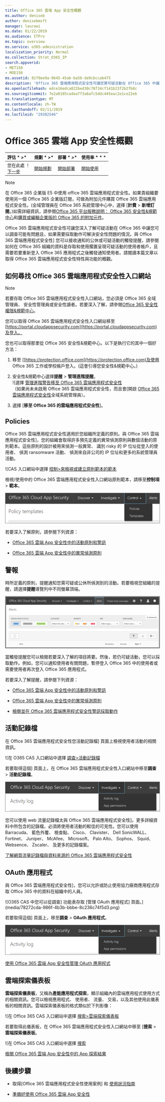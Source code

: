 ```yaml
---
title: Office 365 雲端 App 安全性概觀
ms.author: deniseb
author: denisebmsft
manager: laurawi
ms.date: 01/22/2019
ms.audience: ITPro
ms.topic: overview
ms.service: o365-administration
localization_priority: Normal
ms.collection: Strat_O365_IP
search.appverid:
- MET150
- MOE150
ms.assetid: 81f0ee9a-9645-45ab-ba56-de9cbccab475
description: 'Office 365 雲端應用程式安全性可讓您算可疑活動在 Office 365 中讓您可以調查可能有問題且，如果需要採取動作可解決安全性問題的情況。 '
ms.openlocfilehash: edce16edca822bed30c78f34cf141b23f2b2fb8c
ms.sourcegitcommit: 7e2a0185cadea7f3a6afc5ddc445eac2e1ce22eb
ms.translationtype: MT
ms.contentlocale: zh-TW
ms.lasthandoff: 02/11/2019
ms.locfileid: "29382546"
---
```

# <a name="overview-of-office-365-cloud-app-security"></a>Office 365 雲端 App 安全性概觀
  
|評估 * *\>**|規劃 * *\>**|部署 * *\>**|使用率 * * *|
|:-----|:-----|:-----|:-----|
|您在此處 ！  <br/> [下一步](get-ready-for-office-365-cas.md) <br/> |[開始規劃](get-ready-for-office-365-cas.md) <br/> |[開始部署](turn-on-office-365-cas.md) <br/> |[開始使用](utilization-activities-for-ocas.md) <br/> |
   
> [!NOTE]
> 在 Office 365 企業版 E5 中使用 office 365 雲端應用程式安全性。如果貴組織要使用另一個 Office 365 企業版訂閱，可做為附加元件購買 Office 365 雲端應用程式安全性。(全域管理員在 Office 365 系統管理中心中，選擇 [**計費** \> **新增訂閱**。)如需詳細資訊，請參閱[Office 365 平台服務說明： Office 365 安全性&amp;規範中心](https://docs.microsoft.com/office365/servicedescriptions/office-365-platform-service-description/office-365-securitycompliance-center)和[購買或編輯企業版的 Office 365 的附加元件](https://docs.microsoft.com/office365/admin/subscriptions-and-billing/buy-or-edit-an-add-on)。 
  
Office 365 雲端應用程式安全性可讓您深入了解可疑活動在 Office 365 中讓您可以調查可能有問題且，如果需要採取動作可解決安全性問題的情況。與 Office 365 雲端應用程式安全性] 您可以接收通知的公休或可疑活動的觸發提醒，請參閱如何在 Office 365 組織的資料是存取和使用擱置呈現可疑活動的使用者帳戶，且需要若要重新登入 Office 365 應用程式之後觸發通知使用者。請閱讀本篇文章以取得 Office 365 雲端應用程式安全性特性與功能的概觀。
  
    
## <a name="how-to-find-the-office-365-cloud-app-security-portal"></a>如何尋找 Office 365 雲端應用程式安全性入口網站

> [!NOTE]
> 若要存取 Office 365 雲端應用程式安全性入口網站，您必須是 Office 365 全域管理員、 安全性管理員或安全性讀者。若要深入了解，請參閱[Office 365 安全性權限&amp;規範中心](permissions-in-the-security-and-compliance-center.md)。 
  
您可以取得 Office 365 雲端應用程式安全性入口網站移至[https://portal.cloudappsecurity.com](https://portal.cloudappsecurity.com)及登入。 

您也可以取得那里從 Office 365 安全性&amp;規範中心。以下是執行它的其中一個好方法：
  
1. 移至 [[https://protection.office.com](https://protection.office.com)及使用 Office 365 工作或學校帳戶登入。(這會引導您安全性&amp;規範中心。)
    
2. 安全性&amp;規範中心選擇**提醒** \> **管理進階提醒**。 <br/>![選擇 [管理進階警告移至 Office 365 雲端應用程式安全性](media/958632d4-03e3-4ade-8e22-d5509db6fca7.png)<br/>（如果尚未未啟用 Office 365 雲端應用程式安全性，而且會[開啟 [Office 365 雲端應用程式安全性](turn-on-office-365-cas.md)全域系統管理員）。
    
3. 選擇 [**移至 Office 365 的雲端應用程式安全性**]。 
    
## <a name="policies"></a>Policies

Office 365 雲端應用程式安全性適用於您組織所定義的原則。與 Office 365 雲端應用程式安全性]，您的組織會取得許多預先定義的異常偵測原則與數個活動的原則範本。這些原則的設計被用來偵測一般異常、 識別 risky 的 IP 位址從登入的使用者、 偵測 ransomware 活動、 偵測來自非公司的 IP 位址和更多的系統管理員活動。
  
![CAS 入口網站中選擇 [控制\>來檢視或建立原則範本的範本](media/88f615b4-aa8a-480c-b239-323dfcd628e1.png)
  
檢視/使用中的 Office 365 雲端應用程式安全性入口網站原則範本，請移至**控制項** \> **範本**。 
  
![在 O365 CAS 入口網站中選擇控制項](media/287c2ea9-5172-4697-8e0e-b9ab654105bc.png)
  
若要深入了解原則，請參閱下列資源：
  
- [Office 365 雲端 App 安全性中的活動原則和警訊](activity-policies-and-alerts.md)
    
- [Office 365 雲端 App 安全性中的異常偵測原則](anomaly-detection-policies-in-ocas.md)
    
## <a name="alerts"></a>警報

時所定義的原則，提醒通知您需可疑或公休所偵測到的活動。若要檢視您組織的提醒，請選擇**提醒**導覽列中不同螢幕頂端。 
  
![在 [提醒] 頁面中，您可以看到所觸發的警告與採取任何動作。](media/3b53d4c9-4b13-435d-8547-8c0f9ae6b914.png)
  
當觸發提醒您可以檢閱若要深入了解的項目將要。然後，若仍可疑活動，您可以採取動作。例如，您可以通知使用者有關問題，暫停登入 Office 365 中的使用者或需要使用者再次登入 Office 365 應用程式。
  
若要深入了解提醒，請參閱下列資源：
  
- [Office 365 雲端 App 安全性中的活動原則和警訊](activity-policies-and-alerts.md)
    
- [Office 365 雲端 App 安全性中的異常偵測原則](anomaly-detection-policies-in-ocas.md)
    
- [檢閱並在 Office 365 雲端應用程式安全性警訊採取動作](review-office-365-cas-alerts.md)
    
## <a name="activity-logs"></a>活動記錄檔

在 Office 365 雲端應用程式安全性您活動記錄檔] 頁面上檢視使用者活動的相關資訊。
  
![在 O365 CAS 入口網站中選擇 [調查\>活動記錄檔](media/ec19e77d-4e11-49fc-ab7c-0e8b0c29c93c.png)
  
若要取得這個] 頁面上，在 Office 365 雲端應用程式安全性入口網站中移至**調查** \> **活動記錄檔**。 
  
![在 O365 CAS 入口網站中選擇 [調查]。](media/8c7b87c9-71a6-4952-adb2-185e941ffe9a.png)
  
您可以使用 web 流量記錄檔太與 Office 365 雲端應用程式安全性]。更多詳細資料中所包含的記錄檔，必須將使用者活動的較佳的可見性。您可以使用 Barracuda、 藍色外覆、 檢查點、 Cisco、 Clavister、 Dell SonicWALL、 Fortinet、 Juniper、 McAfee、 Microsoft、 Palo Alto、 Sophos、 Squid、 Websence、 Zscaler、 及更多的記錄檔案。
  
[了解網頁流量記錄檔與資料來源的 Office 365 雲端應用程式安全性](web-traffic-logs-and-data-sources-for-ocas.md)
  
## <a name="oauth-apps"></a>OAuth 應用程式

與 Office 365 雲端應用程式安全性]，您可以允許或防止使用協力廠商應用程式存取 Office 365 中的資料在組織中的人員。
  
![O365 CAS 中您可以從調查] 功能表存取 [管理 OAuth 應用程式] 頁面。](media/78272cda-986f-4b3b-bbbe-8c236c74f5d3.png)
  
若要取得這個] 頁面上，移至**調查** \> **OAuth 應用程式**。 
  
![在 O365 CAS 入口網站中選擇 [調查]。](media/8c7b87c9-71a6-4952-adb2-185e941ffe9a.png)
  
[使用 Office 365 雲端 App 安全性管理 OAuth 應用程式](manage-app-permissions-in-ocas.md)
  
## <a name="cloud-discovery-dashboard"></a>雲端探索儀表板

**雲端探索儀表板**，又稱為**產能應用程式探索**，顯示組織內的雲端應用程式使用方式的相關資訊。您可以檢視應用程式、 使用者、 流量、 交易，以及其他使用此儀表板的相關資訊。雲端探索儀表板的格式類似於下列影像： 
  
![在 Office 365 CAS 入口網站中選擇 [搜索\>雲端探索儀表板](media/61269290-fd82-4d4b-8045-aea1ebc82287.png)
  
若要取得此儀表板，在 Office 365 雲端應用程式安全性入口網站中移至 [**搜索** \> **雲端探索儀表板**。 
  
![在 Office 365 CAS 入口網站中選擇 [搜索](media/73b5299f-94b5-49dd-a00f-154d188eb2c5.png)
  
[檢閱 Office 365 雲端 App 安全性中的 App 探索結果](review-app-discovery-findings-in-ocas.md)
  
## <a name="next-steps"></a>後續步驟

- 取得[Office 365 雲端應用程式安全性使用案例] 和 [使用狀況指南](https://aka.ms/O365CASGuide)
    
- [準備好使用 Office 365 雲端 App 安全性](get-ready-for-office-365-cas.md)
    

